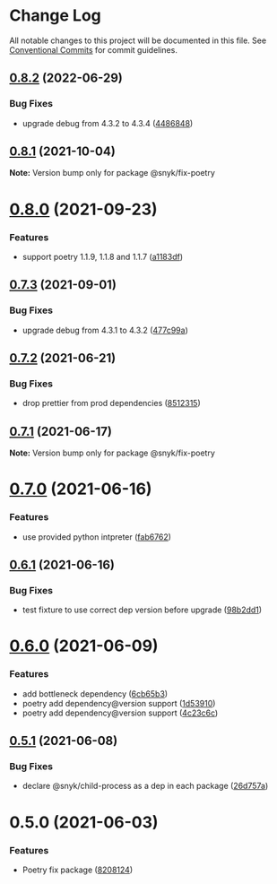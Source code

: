 # Change Log

All notable changes to this project will be documented in this file.
See [Conventional Commits](https://conventionalcommits.org) for commit guidelines.

## [0.8.2](https://github.com/snyk/python-fix/compare/@snyk/fix-poetry@0.8.1...@snyk/fix-poetry@0.8.2) (2022-06-29)


### Bug Fixes

* upgrade debug from 4.3.2 to 4.3.4 ([4486848](https://github.com/snyk/python-fix/commit/4486848484ec746f8650ba0efa1e136cd2e231dc))





## [0.8.1](https://github.com/snyk/python-fix/compare/@snyk/fix-poetry@0.8.0...@snyk/fix-poetry@0.8.1) (2021-10-04)

**Note:** Version bump only for package @snyk/fix-poetry





# [0.8.0](https://github.com/snyk-tech-services/python-fix/compare/@snyk/fix-poetry@0.7.3...@snyk/fix-poetry@0.8.0) (2021-09-23)


### Features

* support poetry 1.1.9, 1.1.8 and 1.1.7 ([a1183df](https://github.com/snyk-tech-services/python-fix/commit/a1183df1e5cb801be2cb088ce5925d697a09f8f4))





## [0.7.3](https://github.com/snyk-tech-services/python-fix/compare/@snyk/fix-poetry@0.7.2...@snyk/fix-poetry@0.7.3) (2021-09-01)


### Bug Fixes

* upgrade debug from 4.3.1 to 4.3.2 ([477c99a](https://github.com/snyk-tech-services/python-fix/commit/477c99ac12e3de911274ad0ad2fc55d439f390c2))





## [0.7.2](https://github.com/snyk-tech-services/python-fix/compare/@snyk/fix-poetry@0.7.1...@snyk/fix-poetry@0.7.2) (2021-06-21)


### Bug Fixes

* drop prettier from prod dependencies ([8512315](https://github.com/snyk-tech-services/python-fix/commit/851231564d7c67d5049a11c109e8d25d12c01a77))





## [0.7.1](https://github.com/snyk-tech-services/python-fix/compare/@snyk/fix-poetry@0.7.0...@snyk/fix-poetry@0.7.1) (2021-06-17)

**Note:** Version bump only for package @snyk/fix-poetry





# [0.7.0](https://github.com/snyk-tech-services/python-fix/compare/@snyk/fix-poetry@0.6.1...@snyk/fix-poetry@0.7.0) (2021-06-16)


### Features

* use provided python intpreter ([fab6762](https://github.com/snyk-tech-services/python-fix/commit/fab676214bb5391d99d9b61ef32be50c214b0d39))





## [0.6.1](https://github.com/snyk-tech-services/python-fix/compare/@snyk/fix-poetry@0.6.0...@snyk/fix-poetry@0.6.1) (2021-06-16)


### Bug Fixes

* test fixture to use correct dep version before upgrade ([98b2dd1](https://github.com/snyk-tech-services/python-fix/commit/98b2dd15796dc55d82130c202c5b8b0403c2bdc3))





# [0.6.0](https://github.com/snyk-tech-services/python-fix/compare/@snyk/fix-poetry@0.5.1...@snyk/fix-poetry@0.6.0) (2021-06-09)


### Features

* add bottleneck dependency ([6cb65b3](https://github.com/snyk-tech-services/python-fix/commit/6cb65b32abb90779845dbf29d707bf390151ae44))
* poetry add dependency@version support ([1d53910](https://github.com/snyk-tech-services/python-fix/commit/1d539105f138981b16aae02d1c25f660148e959a))
* poetry add dependency@version support ([4c23c6c](https://github.com/snyk-tech-services/python-fix/commit/4c23c6c0266629e222c66989468a467166c3c474))





## [0.5.1](https://github.com/snyk-tech-services/python-fix/compare/@snyk/fix-poetry@0.5.0...@snyk/fix-poetry@0.5.1) (2021-06-08)


### Bug Fixes

* declare @snyk/child-process as a dep in each package ([26d757a](https://github.com/snyk-tech-services/python-fix/commit/26d757a52b433b86ac38af67d135b9beb8326cf4))





# 0.5.0 (2021-06-03)


### Features

* Poetry fix package ([8208124](https://github.com/snyk-tech-services/python-fix/commit/820812414e8ec87d305ba0efabc0114db39a8c75))
